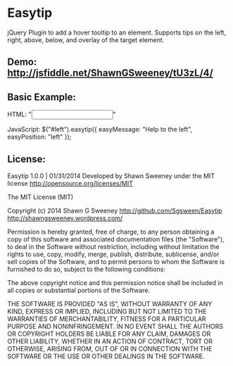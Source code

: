 Easytip
=======

jQuery Plugin to add a hover tooltip to an element.  Supports tips on the left, right, above, below, and overlay of the target element.

Demo: http://jsfiddle.net/ShawnGSweeney/tU3zL/4/
--------

Basic Example:
--------
HTML: "<input id="left" type="text"/>"

JavaScript:  $("#left").easytip({ easyMessage: "Help to the left", easyPosition: "left" });



License:
--------
Easytip 1.0.0 | 01/31/2014
Developed by Shawn Sweeney under the MIT license http://opensource.org/licenses/MIT

The MIT License (MIT)

Copyright (c) 2014 Shawn G Sweeney 
http://github.com/Sgsween/Easytip http://shawngsweeney.wordpress.com/

Permission is hereby granted, free of charge, to any person obtaining a copy
of this software and associated documentation files (the "Software"), to deal
in the Software without restriction, including without limitation the rights
to use, copy, modify, merge, publish, distribute, sublicense, and/or sell
copies of the Software, and to permit persons to whom the Software is
furnished to do so, subject to the following conditions:

The above copyright notice and this permission notice shall be included in
all copies or substantial portions of the Software.

THE SOFTWARE IS PROVIDED "AS IS", WITHOUT WARRANTY OF ANY KIND, EXPRESS OR
IMPLIED, INCLUDING BUT NOT LIMITED TO THE WARRANTIES OF MERCHANTABILITY,
FITNESS FOR A PARTICULAR PURPOSE AND NONINFRINGEMENT. IN NO EVENT SHALL THE
AUTHORS OR COPYRIGHT HOLDERS BE LIABLE FOR ANY CLAIM, DAMAGES OR OTHER
LIABILITY, WHETHER IN AN ACTION OF CONTRACT, TORT OR OTHERWISE, ARISING FROM,
OUT OF OR IN CONNECTION WITH THE SOFTWARE OR THE USE OR OTHER DEALINGS IN
THE SOFTWARE.
